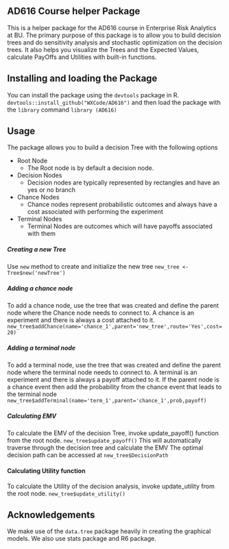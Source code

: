 ## AD616 Course helper Package
This is a helper package for the AD616 course in Enterprise Risk Analytics at BU. 
The primary purpose of this package is to allow you to build decision trees and do sensitivity analysis and stochastic optimization on the decision trees. It also helps you visualize the Trees and the Expected Values, calculate PayOffs and Utilities with built-in functions.

## Installing and loading the Package
You can install the package using the `devtools` package in R. 
`devtools::install_github("WXCode/AD616")`
and then load the package with the `library` command
`library (AD616)`

## Usage
The package allows you to build a decision Tree with the following options
- Root Node
    - The Root node is by default a decision node.
- Decision Nodes
    - Decision nodes are typically represented by rectangles and have an yes or no branch
- Chance Nodes
    - Chance nodes represent probabilistic outcomes and always have a cost associated with performing the experiment
- Terminal Nodes
    - Terminal Nodes are outcomes which will have payoffs associated with them

##### Creating a new Tree
Use `new` method to create and initialize the new tree
    `new_tree <- Tree$new('newTree')`
##### Adding a chance node
To add a chance node, use the tree that was created and define the parent node where the Chance node needs to connect to. A chance is an experiment and there is always a cost attached to it. 
    `new_tree$addChance(name='chance_1',parent='new_tree',route='Yes',cost=20)`
##### Adding a terminal node
To add a terminal node, use the tree that was created and define the parent node where the terminal node needs to connect to. A terminal is an experiment and there is always a payoff attached to it. If the parent node is a chance event then add the probability from the chance event that leads to the terminal node
    `new_tree$addTerminal(name='term_1',parent='chance_1',prob,payoff)`
    
##### Calculating EMV 
To calculate the EMV of the decision Tree, invoke update_payoff() function from the root node.
    `new_tree$update_payoff()`
This will automatically traverse through the decision tree and calculate the EMV
The optimal decision path can be accessed at 
    `new_tree$DecisionPath`
 
 
 #### Calculating Utility function
 To calculate the Utility of the decision analysis, invoke update_utility from the root node. 
    `new_tree$update_utility()`



## Acknowledgements
We make use of the `data.tree` package heavily in creating the graphical models. We also use stats package and R6 package.
